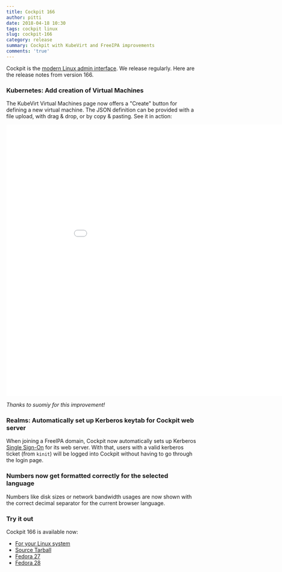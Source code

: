 ```yaml
---
title: Cockpit 166
author: pitti
date: 2018-04-18 10:30
tags: cockpit linux
slug: cockpit-166
category: release
summary: Cockpit with KubeVirt and FreeIPA improvements
comments: 'true'
---
```


Cockpit is the [modern Linux admin interface](http://cockpit-project.org/). We release regularly.
Here are the release notes from version 166.

### Kubernetes: Add creation of Virtual Machines

The KubeVirt Virtual Machines page now offers a "Create" button for defining a
new virtual machine. The JSON definition can be provided with a file upload,
with drag & drop, or by copy & pasting. See it in action:

<iframe width="960" height="720" src="//youtube.com/embed/J07dW5VZJtg?rel=0" frameborder="0" allowfullscreen></iframe>

_Thanks to suomiy for this improvement!_

### Realms: Automatically set up Kerberos keytab for Cockpit web server

When joining a FreeIPA domain, Cockpit now automatically sets up Kerberos
[Single Sign-On](http://cockpit-project.org/guide/latest/sso.html) for its web
server. With that, users with a valid kerberos ticket (from `kinit`) will be
logged into Cockpit without having to go through the login page.

### Numbers now get formatted correctly for the selected language

Numbers like disk sizes or network bandwidth usages are now shown with the
correct decimal separator for the current browser language.

### Try it out

Cockpit 166 is available now:

 * [For your Linux system](http://cockpit-project.org/running.html)
 * [Source Tarball](https://github.com/cockpit-project/cockpit/releases/tag/166)
 * [Fedora 27](https://bodhi.fedoraproject.org/updates/cockpit-166-1.fc27)
 * [Fedora 28](https://bodhi.fedoraproject.org/updates/cockpit-166-1.fc28)
